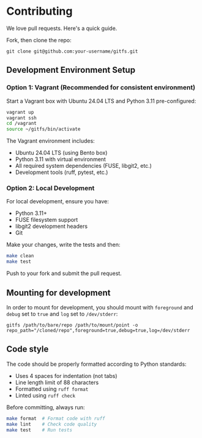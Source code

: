 # Contributing

We love pull requests. Here's a quick guide.

Fork, then clone the repo:
```
git clone git@github.com:your-username/gitfs.git
```

## Development Environment Setup

### Option 1: Vagrant (Recommended for consistent environment)

Start a Vagrant box with Ubuntu 24.04 LTS and Python 3.11 pre-configured:
```bash
vagrant up
vagrant ssh
cd /vagrant
source ~/gitfs/bin/activate
```

The Vagrant environment includes:
- Ubuntu 24.04 LTS (using Bento box)
- Python 3.11 with virtual environment
- All required system dependencies (FUSE, libgit2, etc.)
- Development tools (ruff, pytest, etc.)

### Option 2: Local Development

For local development, ensure you have:
- Python 3.11+
- FUSE filesystem support
- libgit2 development headers
- Git

Make your changes, write the tests and then:
```bash
make clean
make test
```

Push to your fork and submit the pull request.

## Mounting for development

In order to mount for development, you should mount with `foreground` and
`debug` set to `true` and `log` set to `/dev/stderr`:

```
gitfs /path/to/bare/repo /path/to/mount/point -o repo_path="/cloned/repo",foreground=true,debug=true,log=/dev/stderr
```

## Code style

The code should be properly formatted according to Python standards:
- Uses 4 spaces for indentation (not tabs)
- Line length limit of 88 characters
- Formatted using `ruff format`
- Linted using `ruff check`

Before committing, always run:
```bash
make format  # Format code with ruff
make lint    # Check code quality
make test    # Run tests
```

